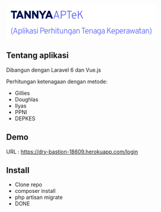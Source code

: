 <p align="center"></p>

![Screenshot](logos.png)
## Tentang aplikasi

Dibangun dengan Laravel 6 dan Vue.js

Perhitungan ketenagaan dengan metode:

- Gillies
- Doughlas
- Ilyas
- PPNI
- DEPKES

## Demo

URL : https://dry-bastion-18609.herokuapp.com/login

## Install

- Clone repo
- composer install
- php artisan migrate
- DONE

